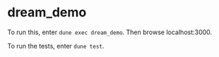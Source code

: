 # dream_demo

To run this, enter `dune exec dream_demo`.
Then browse localhost:3000.

To run the tests, enter `dune test`.
